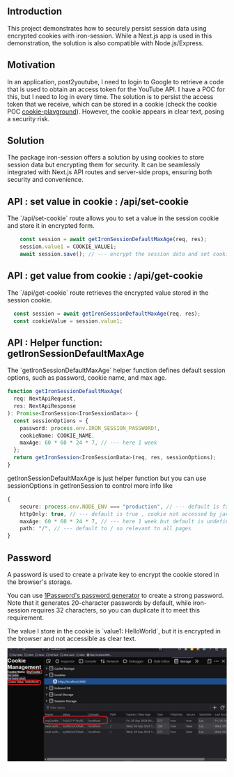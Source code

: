 <h2>Introduction</h2>
This project demonstrates how to securely persist session data using encrypted cookies with iron-session. While a Next.js app is used in this demonstration, the solution is also compatible with Node.js/Express.

<h2>Motivation</h2>
In an application, post2youtube, I need to login to Google to retrieve a code that is used to obtain an access token for the YouTube API. I have a POC for this, but I need to log in every time. The solution is to persist the access token that we receive, which can be stored in a cookie (check the cookie POC <a href='https://github.com/NathanKr/cookie-playground'>cookie-playground</a>). However, the cookie appears in clear text, posing a security risk.


<h2>Solution</h2>
The package iron-session offers a solution by using cookies to store session data but encrypting them for security. It can be seamlessly integrated with Next.js API routes and server-side props, ensuring both security and convenience.


<h2>API : set value in cookie : /api/set-cookie</h2>
The `/api/set-cookie` route allows you to set a value in the session cookie and store it in encrypted form.

```ts
    const session = await getIronSessionDefaultMaxAge(req, res);
    session.value1 = COOKIE_VALUE1;
    await session.save(); // --- encrypt the session data and set cookie
```

<h2>API : get value from cookie : /api/get-cookie</h2>
The `/api/get-cookie` route retrieves the encrypted value stored in the session cookie.

```ts
  const session = await getIronSessionDefaultMaxAge(req, res);
  const cookieValue = session.value1;

```

<h2>API : Helper function: getIronSessionDefaultMaxAge</h2>
The `getIronSessionDefaultMaxAge` helper function defines default session options, such as password, cookie name, and max age.


```ts
function getIronSessionDefaultMaxAge(
  req: NextApiRequest,
  res: NextApiResponse
): Promise<IronSession<IronSessionData>> {
  const sessionOptions = {
    password: process.env.IRON_SESSION_PASSWORD!,
    cookieName: COOKIE_NAME,
    maxAge: 60 * 60 * 24 * 7, // --- here 1 week
  };
  return getIronSession<IronSessionData>(req, res, sessionOptions);
}
```

getIronSessionDefaultMaxAge is just helper function but you can use sessionOptions in getIronSession to control more info like 

```ts
{
    secure: process.env.NODE_ENV === "production", // --- default is false so can be used in http and https
    httpOnly: true, // --- default is true , cookie not accessed by javascript code on the browser
    maxAge: 60 * 60 * 24 * 7, // --- here 1 week but default is undefined so cookie delete when browser close
    path: "/", // --- default to / so relevant to all pages
}
```


<h2>Password</h2>
<p> A password is used to create a private key to encrypt the cookie stored in the browser's storage.</p>

<p>You can use <a href="https://1password.com/password-generator">1Password's password generator</a> to create a strong password. Note that it generates 20-character passwords by default, while iron-session requires 32 characters, so you can duplicate it to meet this requirement.</p>

<p>The value I store in the cookie is `value1: HelloWorld`, but it is encrypted in the browser and not accessible as clear text.</p>



<img src='https://github.com/NathanKr/next.js-iron-session-playground/blob/main/figs/cookie-encrypyted-by-iron-session.png?raw=true'>


